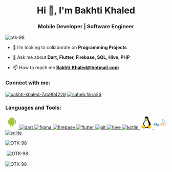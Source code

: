 <h1 align="center">Hi 👋, I'm Bakhti Khaled</h1>
<h3 align="center">Mobile Developer | Software Engineer</h3>

<p align="left"> <img src="https://komarev.com/ghpvc/?username=otk-98&label=Profile%20views&color=0e75b6&style=flat" alt="otk-98" /> </p>

- 👯 I’m looking to collaborate on **Programming Projects**

- 💬 Ask me about **Dart, Flutter, Firebase, SQL, Hive, PHP**

- 📫 How to reach me **Bakhti.Khaled@hotmail.com**

<h3 align="left">Connect with me:</h3>
<p align="left">
<a href="https://linkedin.com/in/bakhti-khaled-7ab904229" target="blank"><img align="center" src="https://raw.githubusercontent.com/rahuldkjain/github-profile-readme-generator/master/src/images/icons/Social/linked-in-alt.svg" alt="bakhti-khaled-7ab904229" height="30" width="40" /></a>
<a href="https://fb.com/saheb.fikra26" target="blank"><img align="center" src="https://raw.githubusercontent.com/rahuldkjain/github-profile-readme-generator/master/src/images/icons/Social/facebook.svg" alt="saheb.fikra26" height="30" width="40" /></a>
</p>

<h3 align="left">Languages and Tools:</h3>
<p align="left"> <a href="https://developer.android.com" target="_blank" rel="noreferrer"> <img src="https://raw.githubusercontent.com/devicons/devicon/master/icons/android/android-original-wordmark.svg" alt="android" width="40" height="40"/> </a> <a href="https://dart.dev" target="_blank" rel="noreferrer"> <img src="https://www.vectorlogo.zone/logos/dartlang/dartlang-icon.svg" alt="dart" width="40" height="40"/> </a> <a href="https://www.figma.com/" target="_blank" rel="noreferrer"> <img src="https://www.vectorlogo.zone/logos/figma/figma-icon.svg" alt="figma" width="40" height="40"/> </a> <a href="https://firebase.google.com/" target="_blank" rel="noreferrer"> <img src="https://www.vectorlogo.zone/logos/firebase/firebase-icon.svg" alt="firebase" width="40" height="40"/> </a> <a href="https://flutter.dev" target="_blank" rel="noreferrer"> <img src="https://www.vectorlogo.zone/logos/flutterio/flutterio-icon.svg" alt="flutter" width="40" height="40"/> </a> <a href="https://git-scm.com/" target="_blank" rel="noreferrer"> <img src="https://www.vectorlogo.zone/logos/git-scm/git-scm-icon.svg" alt="git" width="40" height="40"/> </a> <a href="https://hive.apache.org/" target="_blank" rel="noreferrer"> <img src="https://www.vectorlogo.zone/logos/apache_hive/apache_hive-icon.svg" alt="hive" width="40" height="40"/> </a> <a href="https://kotlinlang.org" target="_blank" rel="noreferrer"> <img src="https://www.vectorlogo.zone/logos/kotlinlang/kotlinlang-icon.svg" alt="kotlin" width="40" height="40"/> </a> <a href="https://www.linux.org/" target="_blank" rel="noreferrer"> <img src="https://raw.githubusercontent.com/devicons/devicon/master/icons/linux/linux-original.svg" alt="linux" width="40" height="40"/> </a> <a href="https://www.mysql.com/" target="_blank" rel="noreferrer"> <img src="https://raw.githubusercontent.com/devicons/devicon/master/icons/mysql/mysql-original-wordmark.svg" alt="mysql" width="40" height="40"/> </a> <a href="https://www.sqlite.org/" target="_blank" rel="noreferrer"> <img src="https://www.vectorlogo.zone/logos/sqlite/sqlite-icon.svg" alt="sqlite" width="40" height="40"/> </a> </p>

<p><img align="center" src="https://github-readme-stats.vercel.app/api/top-langs?username=OTK-98&show_icons=true&locale=en&layout=compact" alt="OTK-98" /></p>

<p>&nbsp;<img align="center" src="https://github-readme-stats.vercel.app/api?username=OTK-98&show_icons=true&locale=en" alt="OTK-98" /></p>

<p><img align="center" src="https://github-readme-streak-stats.herokuapp.com/?user=OTK-98&" alt="OTK-98" /></p>
